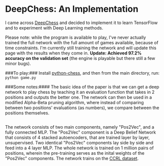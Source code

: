 # DeepChess: An Implementation

I came across [DeepChess](http://www.cs.tau.ac.il/~wolf/papers/deepchess.pdf) and decided to implement it to learn TensorFlow and to experiment with Deep Learning methods.

Please note: while the program is available to play, I've never actually trained the full network with the full amount of games available, because of time constraints. I'm currently still training the network and will update this page with the results when they come in.
**Update: Achieved 97.2% accuracy on the validation set** (the engine is playable but there still a few minor bugs).

###To play:###
Install [python-chess](https://pypi.python.org/pypi/python-chess), and then from the main directory, run: `python game.py`


###Some notes:####
The basic idea of the paper is that we can get a deep network to play chess by teaching it an evaluation function that takes in 2 positions and outputs the better one. The network can then be used in a modified Alpha-Beta pruning algorithm, where instead of comparing between two positions' evaluations (as numbers), we compare between the positions themselves.
##
The network consists of two main components, namely "Pos2Vec", and a fully connected MLP. The "Pos2Vec" component is a Deep Belief Network that consists of 4 stacked autoencoders, that are trained layer by layer, unsupervised. Two identical "Pos2Vec" components lay side by side and feed into a 4 layer MLP. The whole network is trained on 1 million pairs of positions, wherein the pre-training serves as the inital weights of the "Pos2Vec" components.
The network trains on the [CCRL dataset](http://www.computerchess.org.uk/ccrl/4040/games.html). 
